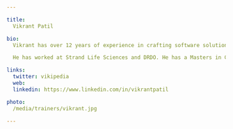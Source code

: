 ```yaml
---

title:
  Vikrant Patil

bio:
  Vikrant has over 12 years of experience in crafting software solutions. He has worked on diverse areas like Computational Fluid Dynamics, mathematical algorithms for bioinformatics, network-based license servers etc.

  He has worked at Strand Life Sciences and DRDO. He has a Masters in Computational Science from Indian Institute of Science.

links:
  twitter: vikipedia
  web:
  linkedin: https://www.linkedin.com/in/vikrantpatil

photo:
  /media/trainers/vikrant.jpg

---
```

